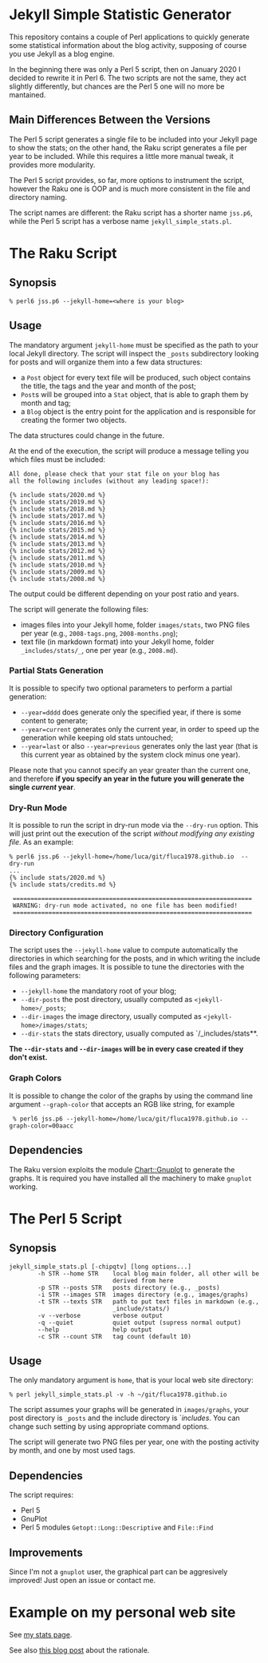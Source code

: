 # Jekyll Simple Statistic Generator

This repository contains a couple of Perl applications to quickly generate some statistical information about the blog activity, supposing of course you use Jekyll as a blog engine.

In the beginning there was only a Perl 5 script, then on January 2020 I decided to rewrite it in Perl 6. The two scripts are not the same, they act slightly differently, but chances are the Perl 5 one will no more be mantained.

## Main Differences Between the Versions

The Perl 5 script generates a single file to be included into your Jekyll page to show the stats; on the other hand, the Raku script generates a file per year to be included. While this requires a little more manual tweak, it provides more modularity.

The Perl 5 script provides, so far, more options to instrument the script, however the Raku one is OOP and is much more consistent in the file and directory naming.

The script names are different: the Raku script has a shorter name `jss.p6`, while the Perl 5 script has a verbose name `jekyll_simple_stats.pl`.

# The Raku Script

## Synopsis

```shell
% perl6 jss.p6 --jekyll-home=<where is your blog> 
```

## Usage

The mandatory argument `jekyll-home` must be specified as the path to your local Jekyll directory.
The script will inspect the `_posts` subdirectory looking for posts and will organize them into a few data structures:
- a `Post` object for every text file will be produced, such object contains the title, the tags and the year and month of the post;
- `Post`s will be grouped into a `Stat` object, that is able to graph them by month and tag;
- a `Blog` object is the entry point for the application and is responsible for creating the former two objects.

The data structures could change in the future.

At the end of the execution, the script will produce a message telling you which files must be included:
```shell
All done, please check that your stat file on your blog has
all the following includes (without any leading space!):

{% include stats/2020.md %}
{% include stats/2019.md %}
{% include stats/2018.md %}
{% include stats/2017.md %}
{% include stats/2016.md %}
{% include stats/2015.md %}
{% include stats/2014.md %}
{% include stats/2013.md %}
{% include stats/2012.md %}
{% include stats/2011.md %}
{% include stats/2010.md %}
{% include stats/2009.md %}
{% include stats/2008.md %}
```

The output could be different depending on your post ratio and years.

The script will generate the following files:
- images files into your Jekyll home, folder `images/stats`, two PNG files per year (e.g., `2008-tags.png`, `2008-months.png`);
- text file (in markdown format) into your Jekyll home, folder `_includes/stats/_`, one per year (e.g., `2008.md`).

### Partial Stats Generation

It is possible to specify two optional parameters to perform a partial generation:
- `--year=dddd` does generate only the specified year, if there is some content to generate;
- `--year=current` generates only the current year, in order to speed up the generation while keeping old stats untouched;
- `--year=last` or also `--year=previous` generates only the last year (that is this current year as obtained by the system clock minus one year).

Please note that you cannot specify an year greater than the current one, and therefore **if you specify
an year in the future you will generate the single *current* year**.

### Dry-Run Mode

It is possible to run the script in dry-run mode via the `--dry-run` option. This will just print out the execution of the script *without modifying any existing file*.
As an example:

```shell
% perl6 jss.p6 --jekyll-home=/home/luca/git/fluca1978.github.io  --dry-run
...
{% include stats/2020.md %}
{% include stats/credits.md %}

 ===================================================================
 WARNING: dry-run mode activated, no one file has been modified!
 ===================================================================
```

### Directory Configuration

The script uses the `--jekyll-home` value to compute automatically the directories in which searching for the posts, and in which writing the include files and the graph images. It is possible to tune the directories with the following parameters:
- `--jekyll-home` the mandatory root of your blog;
- `--dir-posts` the post directory, usually computed as `<jekyll-home>/_posts`;
- `--dir-images` the image directory, usually computed as `<jekyll-home>/images/stats`;
- `--dir-stats` the stats directory, usually computed as `<jekyll-home>/_includes/stats**.

**The `--dir-stats` and `--dir-images` will be in every case created if they don't exist.**

### Graph Colors

It is possible to change the color of the graphs by using the command line argument `--graph-color` that accepts an RGB like string, for example

     % perl6 jss.p6 --jekyll-home=/home/luca/git/fluca1978.github.io --graph-color=00aacc
     
     

## Dependencies

The Raku version exploits the module [Chart::Gnuplot](https://github.com/titsuki/raku-Chart-Gnuplot) to generate the graphs. It is required you have installed all the machinery to make `gnuplot` working.



# The Perl 5 Script

## Synopsis

```shell
jekyll_simple_stats.pl [-chipqtv] [long options...]
        -h STR --home STR    local blog main folder, all other will be
                             derived from here
        -p STR --posts STR   posts directory (e.g., _posts)
        -i STR --images STR  images directory (e.g., images/graphs)
        -t STR --texts STR   path to put text files in markdown (e.g.,
                             _include/stats/)
        -v --verbose         verbose output
        -q --quiet           quiet output (supress normal output)
        --help               help output
        -c STR --count STR   tag count (default 10)
```

## Usage

The only mandatory argument is `home`, that is your local web site directory:

```shell
% perl jekyll_simple_stats.pl -v -h ~/git/fluca1978.github.io
```

The script assumes your graphs will be generated in `images/graphs`, your post directory is `_posts` and the include directory is `_includes_. You can change such setting by using appropriate command options.

The script will generate two PNG files per year, one with the posting activity by month, and one by most used tags.

## Dependencies

The script requires:
- Perl 5
- GnuPlot
- Perl 5 modules `Getopt::Long::Descriptive` and `File::Find`


## Improvements

Since I'm not a `gnuplot` user, the graphical part can be aggresively improved!
Just open an issue or contact me.


# Example on my personal web site

See [my stats page](https://fluca1978.github.io/stats).

See also [this blog post](https://fluca1978.github.io/2019/07/10/JekyllStatistics.html) about the rationale.
